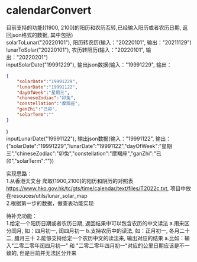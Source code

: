 # calendarConvert
目前支持的功能((1900, 2100]的阳历和农历互转,已经输入阳历或者农历日期, 返回json格式的数据, 其中包括)<br/>
solarToLunar("20220101"), 阳历转农历(输入："20220101", 输出："20211129")<br/>
lunarToSolar("20220101"), 农历转阳历(输入："20220101", 输出："20220201")<br/>
inputSolarDate("19991229"), 输出json数据(输入："19991229", 输出：
```json
{
    "solarDate":"19991229",
    "lunarDate":"19991122",
    "dayOfWeek":"星期三",
    "chineseZodiac":"卯兔",
    "constellation":"摩羯座",
    "ganZhi":"已卯",
    "solarTerm":""
}
```
)<br/>
inputLunarDate("19991122"), 输出json数据(输入："19991122", 输出：{"solarDate":"19991229","lunarDate":"19991122","dayOfWeek":"星期三","chineseZodiac":"卯兔","constellation":"摩羯座","ganZhi":"已卯","solarTerm":""})<br/>

实现思路：<br/>
1.从香港天文台 爬取(1900,2100]的阳历和阴历的对照表 https://www.hko.gov.hk/tc/gts/time/calendar/text/files/T2022c.txt, 项目中放在resouces/utils/lunar_solar_map<br/>
2.根据第一步的数据，做查表功能实现<br/>

待补充功能：<br/>
1.给定一个阳历日期或者农历日期, 返回结果中可以包含农历的中文读法
  a.用来区分闰月, 如：四月初一, 闰四月初一
  b.支持农历中的读法, 如：正月初一, 冬月二十二, 腊月三十
2.能够支持给定一个农历中文的读法来, 输出对应的结果
  a.比如：输入"二零二零年闰四月初一" 和 "二零二零年四月初一"对应的公里日期应该是不一致的, 但是目前并无法区分开来
